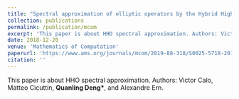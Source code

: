 ```yaml
---
title: "Spectral approximation of elliptic operators by the Hybrid High-Order method"
collection: publications
permalink: /publication/mcom
excerpt: 'This paper is about HHO spectral approximation. Authors: Victor Calo, Matteo Cicuttin, **Quanling Deng\***, and Alexandre Ern.'
date: 2018-12-20
venue: 'Mathematics of Computation'
paperurl: 'https://www.ams.org/journals/mcom/2019-88-318/S0025-5718-2018-03405-6/'
citation: ''
---
```

This paper is about HHO spectral approximation. Authors: Victor Calo, Matteo Cicuttin, **Quanling Deng\***, and Alexandre Ern.
